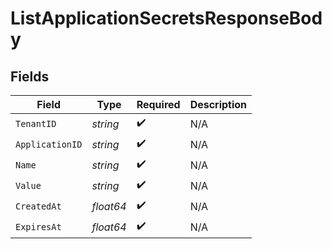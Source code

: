 # ListApplicationSecretsResponseBody


## Fields

| Field              | Type               | Required           | Description        |
| ------------------ | ------------------ | ------------------ | ------------------ |
| `TenantID`         | *string*           | :heavy_check_mark: | N/A                |
| `ApplicationID`    | *string*           | :heavy_check_mark: | N/A                |
| `Name`             | *string*           | :heavy_check_mark: | N/A                |
| `Value`            | *string*           | :heavy_check_mark: | N/A                |
| `CreatedAt`        | *float64*          | :heavy_check_mark: | N/A                |
| `ExpiresAt`        | *float64*          | :heavy_check_mark: | N/A                |